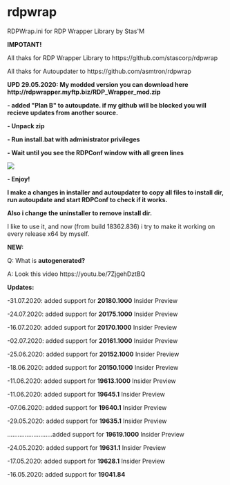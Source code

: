 # rdpwrap
RDPWrap.ini for RDP Wrapper Library by Stas'M
<p><b>IMPOTANT!</b>
<p>All thaks for RDP Wrapper Library to https://github.com/stascorp/rdpwrap
<p>All thaks for Autoupdater to https://github.com/asmtron/rdpwrap
<p> <b>UPD 29.05.2020: My modded version you can download here http://rdpwrapper.myftp.biz/RDP_Wrapper_mod.zip
<p>- added "Plan B" to autoupdate. if my github will be blocked you will recieve updates from another source.
<p>- Unpack zip
<p>- Run install.bat with administrator privileges
<p>- Wait until you see the RDPConf window with all green lines
<p> <img src=https://b.radikal.ru/b28/2005/47/505a630a9521.png>
<p>- Enjoy!
<p>I make a changes in installer and autoupdater to  copy all files to install dir, run autoupdate and start RDPConf to check if it works.
<p>Also i change the uninstaller to remove install dir.</b>
<p>
<p>I like to use it, and now (from build 18362.836) i try to make it working on every release x64 by myself.
<p><b>NEW:</b> 
<p>Q: What is <b>autogenerated?</b>
<p>A: Look this video https://youtu.be/7ZjgehDztBQ</b>
<p><b>Updates:</b> 
<p>-31.07.2020: added support for <b>20180.1000</b> Insider Preview
<p>-24.07.2020: added support for <b>20175.1000</b> Insider Preview
<p>-16.07.2020: added support for <b>20170.1000</b> Insider Preview
<p>-02.07.2020: added support for <b>20161.1000</b> Insider Preview
<p>-25.06.2020: added support for <b>20152.1000</b> Insider Preview
<p>-18.06.2020: added support for <b>20150.1000</b> Insider Preview
<p>-11.06.2020: added support for <b>19613.1000</b> Insider Preview
<p>-11.06.2020: added support for <b>19645.1</b> Insider Preview
<p>-07.06.2020: added support for <b>19640.1</b> Insider Preview
<p>-29.05.2020: added support for <b>19635.1</b> Insider Preview
<p>..........................added support for <b>19619.1000</b> Insider Preview
<p>-24.05.2020: added support for <b>19631.1</b> Insider Preview
<p>-17.05.2020: added support for <b>19628.1</b> Insider Preview
<p>-16.05.2020: added support for <b>19041.84</b>
